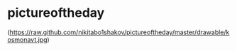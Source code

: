 # pictureoftheday
(https://raw.github.com/nikitabo1shakov/pictureoftheday/master/drawable/kosmonavt.jpg)
